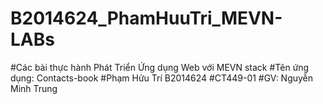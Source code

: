 # B2014624_PhamHuuTri_MEVN-LABs
#Các bài thực hành Phát Triển Ứng dụng Web với MEVN stack
#Tên ứng dụng: Contacts-book
#Phạm Hửu Trí B2014624
#CT449-01
#GV: Nguyễn Minh Trung
